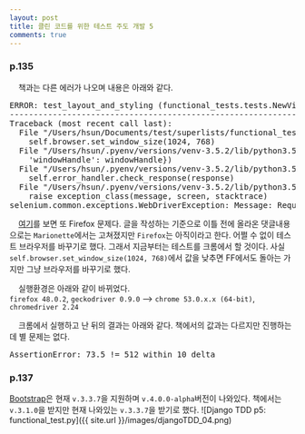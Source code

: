 ```yaml
---
layout: post
title: 클린 코드를 위한 테스트 주도 개발 5
comments: true
---
```

### **p.135**
&nbsp;&nbsp;&nbsp; 책과는 다른 에러가 나오며 내용은 아래와 같다.
<pre>ERROR: test_layout_and_styling (functional_tests.tests.NewVisitorTest)
----------------------------------------------------------------------
Traceback (most recent call last):
  File "/Users/hsun/Documents/test/superlists/functional_tests/tests.py", line 114, in test_layout_and_styling
    self.browser.set_window_size(1024, 768)
  File "/Users/hsun/.pyenv/versions/venv-3.5.2/lib/python3.5/site-packages/selenium/webdriver/remote/webdriver.py", line 846, in set_window_size
    'windowHandle': windowHandle})
  File "/Users/hsun/.pyenv/versions/venv-3.5.2/lib/python3.5/site-packages/selenium/webdriver/remote/webdriver.py", line 236, in execute
    self.error_handler.check_response(response)
  File "/Users/hsun/.pyenv/versions/venv-3.5.2/lib/python3.5/site-packages/selenium/webdriver/remote/errorhandler.py", line 192, in check_response
    raise exception_class(message, screen, stacktrace)
selenium.common.exceptions.WebDriverException: Message: Requested size exceeds screen size</pre>

&nbsp;&nbsp;&nbsp; [여기](https://github.com/sitespeedio/sitespeed.io/issues/1143)를 보면 또 Firefox 문제다. 글을 작성하는 기준으로 이틀 전에 올라온 댓글내용으로는 `Marionette`에서는 고쳐졌지만 `Firefox`는 아직이라고 한다. 어쩔 수 없이 테스트 브라우저를 바꾸기로 했다. 그래서 지금부터는 테스트를 크롬에서 할 것이다. 사실 `self.browser.set_window_size(1024, 768)`에서 값을 낮추면 FF에서도 돌아는 가지만 그냥 브라우저를 바꾸기로 했다.    

&nbsp;&nbsp;&nbsp; 실행환경은 아래와 같이 바뀌었다.     
`firefox 48.0.2`, `geckodriver 0.9.0`
--> `chrome 53.0.x.x (64-bit)`, `chromedriver 2.24`    

&nbsp;&nbsp;&nbsp; 크롬에서 실행하고 난 뒤의 결과는 아래와 같다. 책에서의 값과는 다르지만 진행하는데 별 문제는 없다.
<pre>AssertionError: 73.5 != 512 within 10 delta</pre>   

### **p.137**
[Bootstrap](https://github.com/twbs/bootstrap/releases/)은 현재 `v.3.3.7`을 지원하며 `v.4.0.0-alpha`버전이 나와있다. 책에서는 `v.3.1.0`을 받지만 현재 나와있는 `v.3.3.7`을 받기로 했다.
![Django TDD p5: functional_test.py]({{ site.url }}/images/djangoTDD_04.png)   
